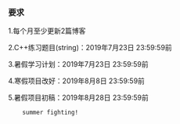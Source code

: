 ### 要求

1.每个月至少更新2篇博客

2.C++练习题目(string)：2019年7月23日 23:59:59前

3.暑假学习计划：2019年7月23日 23:59:59前

4.寒假项目改好：2019年8月8日 23:59:59前

5.暑假项目初稿：2019年8月28日 23:59:59前

        summer fighting!
